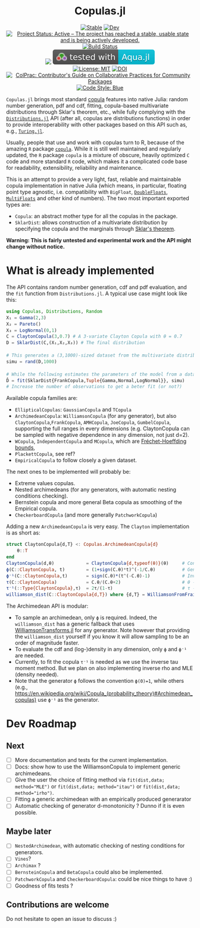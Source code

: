 <h1 align=center>Copulas.jl</h1>

<p align=center>
    <a href="https://lrnv.github.io/Copulas.jl/stable"><img src="https://img.shields.io/badge/docs-stable-blue.svg" alt="Stable" /></a>
    <a href="https://lrnv.github.io/Copulas.jl/dev"><img src="https://img.shields.io/badge/docs-dev-blue.svg" alt="Dev" /></a>
<br />
    <a href="https://www.repostatus.org/#active"><img src="https://www.repostatus.org/badges/latest/active.svg" alt="Project Status: Active – The project has reached a stable, usable state and is being actively developed." /></a>
     <a href="https://github.com/lrnv/Copulas.jl/actions/workflows/CI.yml?query=branch%3Amain"><img src="https://github.com/lrnv/Copulas.jl/actions/workflows/CI.yml/badge.svg?branch=main" alt="Build Status" /></a>
<br />
     <a href="https://codecov.io/gh/lrnv/Copulas.jl"><img src="https://codecov.io/gh/lrnv/Copulas.jl/branch/main/graph/badge.svg"/></a>
     <a href="https://github.com/JuliaTesting/Aqua.jl"><img src="https://raw.githubusercontent.com/JuliaTesting/Aqua.jl/master/badge.svg" alt="Aqua QA" /></a>
    <!-- <a href="https://benchmark.tansongchen.com/TaylorDiff.jl"><img src="https://img.shields.io/buildkite/2c801728055463e7c8baeeb3cc187b964587235a49b3ed39ab/main.svg?label=benchmark" alt="Benchmark Status" /></a> -->
<br />
    <a href="https://opensource.org/licenses/MIT"><img src="https://img.shields.io/badge/license-MIT-blue.svg" alt="License: MIT" /></a>
    <a href="https://zenodo.org/badge/latestdoi/456485213"><img src="https://zenodo.org/badge/456485213.svg" alt="DOI" /></a>
<br />
    <a href="https://github.com/SciML/ColPrac"><img src="https://img.shields.io/badge/contributor's%20guide-ColPrac-blueviolet" alt="ColPrac: Contributor's Guide on Collaborative Practices for Community Packages" /></a>
    <a href="https://github.com/invenia/BlueStyle"><img src="https://img.shields.io/badge/code%20style-blue-4495d1.svg" alt="Code Style: Blue" /></a>
</p>

<!-- <p align=center>
  <a href="https://github.com/codespaces/new?hide_repo_select=true&ref=main&repo=563952901&machine=standardLinux32gb&devcontainer_path=.devcontainer%2Fdevcontainer.json&location=EastUshttps://github.com/codespaces/new?hide_repo_select=true&ref=main&repo=563952901&machine=standardLinux32gb&devcontainer_path=.devcontainer%2Fdevcontainer.json&location=EastUs"><img src="https://github.com/codespaces/badge.svg" alt="Open in GitHub Codespaces" /></a>
</p> -->

`Copulas.jl` brings most standard [copula](https://en.wikipedia.org/wiki/Copula_(probability_theory)) features into native Julia: random number generation, pdf and cdf, fitting, copula-based multivariate distributions through Sklar's theorem, etc., while fully complying with the [`Distributions.jl`](https://github.com/JuliaStats/Distributions.jl) API (after all, copulas are distributions functions) in order to provide interoperability with other packages based on this API such as, e.g., [`Turing.jl`](https://github.com/TuringLang/Turing.jl).

Usually, people that use and work with copulas turn to R, because of the amazing `R` package [`copula`](https://cran.r-project.org/web/packages/copula/copula.pdf).
While it is still well maintained and regularly updated, the `R` package `copula` is a mixture of obscure, heavily optimized `C` code and more standard `R` code, which makes it a complicated code base for readability, extensibility, reliability and maintenance.

This is an attempt to provide a very light, fast, reliable and maintainable copula implementation in native Julia (which means, in particular, floating point type agnostic, i.e. compatibility with `BigFloat`, [`DoubleFloats`](https://github.com/JuliaMath/DoubleFloats.jl), [`MultiFloats`](https://github.com/dzhang314/MultiFloats.jl) and other kind of numbers). The two most important exported types are: 

- `Copula`: an abstract mother type for all the copulas in the package. 
- `SklarDist`:  allows construction of a multivariate distribution by specifying the copula and the marginals through [Sklar's theorem](https://en.wikipedia.org/wiki/Copula_(probability_theory)#Sklar's_theorem). 

**Warning: This is fairly untested and experimental work and the API might change without notice.**

# What is already implemented

The API contains random number generation, cdf and pdf evaluation, and the `fit` function from `Distributions.jl`. A typical use case might look like this: 

```julia
using Copulas, Distributions, Random
X₁ = Gamma(2,3)
X₂ = Pareto()
X₃ = LogNormal(0,1)
C = ClaytonCopula(3,0.7) # A 3-variate Clayton Copula with θ = 0.7
D = SklarDist(C,(X₁,X₂,X₃)) # The final distribution

# This generates a (3,1000)-sized dataset from the multivariate distribution D
simu = rand(D,1000)

# While the following estimates the parameters of the model from a dataset: 
D̂ = fit(SklarDist{FrankCopula,Tuple{Gamma,Normal,LogNormal}}, simu)
# Increase the number of observations to get a beter fit (or not?)  
```

Available copula families are:
- `EllipticalCopulas`: `GaussianCopula` and `TCopula`
- `ArchimedeanCopula`: `WilliamsonCopula` (for any generator), but also `ClaytonCopula`,`FrankCopula`, `AMHCopula`, `JoeCopula`, `GumbelCopula`, supporting the full ranges in every dimensions (e.g. ClaytonCopula can be sampled with negative dependence in any dimension, not just d=2). 
- `WCopula`, `IndependentCopula` and `MCopula`, which are [Fréchet-Hoeffding bounds](https://en.wikipedia.org/wiki/Copula_(probability_theory)#Fr%C3%A9chet%E2%80%93Hoeffding_copula_bounds),
- `PlackettCopula`, see ref?
- `EmpiricalCopula` to follow closely a given dataset.

The next ones to be implemented will probably be: 
- Extreme values copulas. 
- Nested archimedeans (for any generators, with automatic nesting conditions checking). 
- Bernstein copula and more general Beta copula as smoothing of the Empirical copula. 
- `CheckerboardCopula` (and more generally `PatchworkCopula`)

Adding a new `ArchimedeanCopula` is very easy. The `Clayton` implementation is as short as: 

```julia
struct ClaytonCopula{d,T} <: Copulas.ArchimedeanCopula{d}
    θ::T
end
ClaytonCopula(d,θ)            = ClaytonCopula{d,typeof(θ)}(θ)     # Constructor
ϕ(C::ClaytonCopula, t)        = (1+sign(C.θ)*t)^(-1/C.θ)          # Generator
ϕ⁻¹(C::ClaytonCopula,t)       = sign(C.θ)*(t^(-C.θ)-1)            # Inverse Generator
τ(C::ClaytonCopula)           = C.θ/(C.θ+2)                       # θ -> τ
τ⁻¹(::Type{ClaytonCopula},τ)  = 2τ/(1-τ)                          # τ -> θ
williamson_dist(C::ClaytonCopula{d,T}) where {d,T} = WilliamsonFromFrailty(Distributions.Gamma(1/C.θ,1),d) # Radial distribution
```
The Archimedean API is modular: 

- To sample an archimedean, only `ϕ` is required. Indeed, the `williamson_dist` has a generic fallback that uses [WilliamsonTransforms.jl](https://www.github.com/lrnv/WilliamsonTransforms.jl) for any generator. Note however that providing the `williamson_dist` yourself if you know it will allow sampling to be an order of magnitude faster.
- To evaluate the cdf and (log-)density in any dimension, only `ϕ` and `ϕ⁻¹` are needed.
- Currently, to fit the copula `τ⁻¹` is needed as we use the inverse tau moment method. But we plan on also implementing inverse rho and MLE (density needed). 
- Note that the generator `ϕ` follows the convention `ϕ(0)=1`, while others (e.g., https://en.wikipedia.org/wiki/Copula_(probability_theory)#Archimedean_copulas) use `ϕ⁻¹` as the generator.

# Dev Roadmap

## Next

- [ ] More documentation and tests for the current implementation. 
- [ ] Docs: show how to use the WilliamsonCopula to implement generic archimedeans.
- [ ] Give the user the choice of fitting method via `fit(dist,data; method="MLE")` or `fit(dist,data; method="itau")` or `fit(dist,data; method="irho")`.
- [ ] Fitting a generic archimedean with an empirically produced generarator
- [ ] Automatic checking of generator d-monotonicity ? Dunno if it is even possible. 

## Maybe later

- [ ] `NestedArchimedean`, with automatic checking of nesting conditions for generators. 
- [ ] `Vines`?
- [ ] `Archimax` ?
- [ ] `BernsteinCopula` and `BetaCopula` could also be implemented. 
- [ ] `PatchworkCopula` and `CheckerboardCopula`: could be nice things to have :)
- [ ] Goodness of fits tests ?

## Contributions are welcome

Do not hesitate to open an issue to discuss :)

